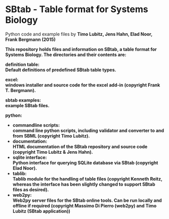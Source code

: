 SBtab - Table format for Systems Biology
========================================
Python code and example files by
<b>Timo Lubitz, Jens Hahn, Elad Noor, Frank Bergmann (2015)<b>

This repository holds files and information on SBtab, a table format for
Systems Biology. The directories and their contents are:

<b>definition table:</b><br>
Default definitions of predefined SBtab table types.

<b>excel:</b><br>
windows installer and source code for the excel add-in (copyright Frank T. Bergmann).

<b>sbtab examples:</b><br>
example SBtab files.

<b>python:</b>
<ul>
<li><b>commandline scripts:</b><br>
command line python scripts, including validator and converter to and from SBML (copyright Timo Lubitz).</li>

<li><b>documentation:</b><br>
HTML documentation of the SBtab repository and source code (copyright Timo Lubitz & Jens Hahn).</li>

<li><b>sqlite interface:</b><br>
Python interface for querying SQLite database via SBtab (copyright Elad Noor).</li>

<li><b>tablib:</b><br>
Tablib module for the handling of table files (copyright Kenneth Reitz, whereas the interface has been slightly changed to support SBtab files as desired).</li>

<li><b>web2py:</b><br>
Web2py server files for the SBtab online tools. Can be run locally and offline if required (copyright Massimo Di Pierro (web2py) and Timo Lubitz (SBtab application))</li>
</ul>
